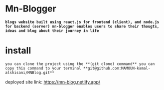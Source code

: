 # Mn-Blogger
**`blogs website built using react.js for frontend (client), and node.js for backend (server)
 mn-blogger enables users to share their thougts, ideas and blog about their journey in life`**

# install
`you can clone the project using the **(git clone) command** you can copy this command to your terminal **git@github.com:MAMOUN-kamal-alshisani/MNBlog.git**  `




deployed site link: https://mn-blog.netlify.app/
